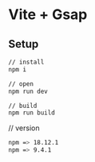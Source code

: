 # Vite + Gsap

## Setup
```bash
// install
npm i

// open
npm run dev

// build
npm run build
```

// version
```bash
npm => 18.12.1
npm => 9.4.1
```
